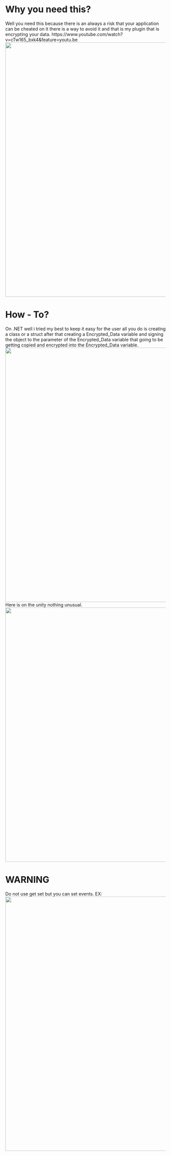 <h1>Why you need this?</h1>
Well you need this because there is 
an always a risk that your application 
can be cheated on it 
there is a way to avoid it and that 
is my plugin that is encrypting your data.
https://www.youtube.com/watch?v=cTw165_bxk4&feature=youtu.be
<img src="https://cdn.discordapp.com/attachments/711524717743308821/786261391954673704/thumbnail.png" width="800">
</body>
<h1>How - To?</h1>
On .NET well i tried my best to keep it easy for the user all you do is creating a class or a struct after that creating a Encrypted_Data variable and signing the object to the parameter of the Encrypted_Data variable that going to be getting copied and encrypted into the Encrypted_Data variable.
<img src="https://cdn.discordapp.com/attachments/674233184371867668/786254096927424535/unknown.png" width="800">
Here is on the unity nothing unusual.
<img src="https://cdn.discordapp.com/attachments/711524717743308821/786266436691296307/unknown.png" width="800">
<h1>WARNING</h1>
Do not use get set but you can set events. EX:
<img src="https://cdn.discordapp.com/attachments/711524717743308821/786261388657557554/nevergetset.PNG" width="800">
